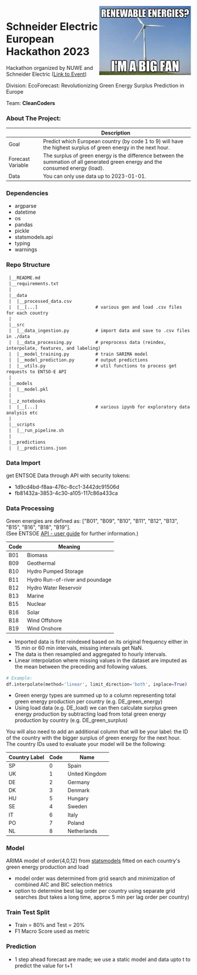 <img src="logo.jpeg" align="right" width="250"  />

# Schneider Electric European Hackathon 2023

Hackathon organized by NUWE and Schneider Electric ([Link to Event](https://nuwe.io/dev/competitions/schneider-electric-european-2023))  

Division: EcoForecast: Revolutionizing Green Energy Surplus Prediction in Europe  

Team: **CleanCoders**  

### About The Project: 

||Description|
|------|---------------------------------------------------------------------------------------------------------------|
| Goal | Predict which European country (by code 1 to 9) will have the highest surplus of green energy in the next hour. |
| Forecast Variable | The surplus of green energy is the difference between the summation of all generated green energy and the consumed energy (load). |
| Data | You can only use data up to 2023-01-01. |

### Dependencies
- argparse
- datetime
- os
- pandas
- pickle
- statsmodels.api
- typing
- warnings

### Repo Structure
 
     |__README.md
     |__requirements.txt
     |
     |__data
     |  |__processed_data.csv
     |  |__[...]                      # various gen and load .csv files for each country
     |
     |__src
     |  |__data_ingestion.py          # import data and save to .csv files in ./data
     |  |__data_processing.py         # preprocess data (reindex, interpolate, features, and labeling)
     |  |__model_training.py          # train SARIMA model
     |  |__model_prediction.py        # output predictions
     |  |__utils.py                   # util functions to process get requests to ENTSO-E API                      
     |
     |__models
     |  |__model.pkl
     |
     |__z_notebooks
     |  |__[...]                      # various ipynb for exploratory data analysis etc
     |
     |__scripts
     |  |__run_pipeline.sh
     |
     |__predictions
     |  |__predictions.json

### Data Import

get ENTSOE Data through API with security tokens:
- 1d9cd4bd-f8aa-476c-8cc1-3442dc91506d
- fb81432a-3853-4c30-a105-117c86a433ca

### Data Processing

Green energies are defined as: ["B01", "B09", "B10", "B11", "B12", "B13", "B15", "B16", "B18", "B19"].  
(See ENTSOE [API - user guide](https://transparency.entsoe.eu/content/static_content/Static%20content/web%20api/Guide.html#_psrtype:~:text=Hourly-,A.5.%20PsrType,-Code) for further information.)

| Code | Meaning |
|------|--------|
| B01 | Biomass |
| B09 | Geothermal |
| B10 | Hydro Pumped Storage |
| B11 | Hydro Run-of-river and poundage |
| B12 | Hydro Water Reservoir |
| B13 | Marine |
| B15 | Nuclear |
| B16 | Solar |
| B18 | Wind Offshore |
| B19 | Wind Onshore |

- Imported data is first reindexed based on its original frequency either in 15 min or 60 min intervals, missing intervals get NaN.
- The data is then resampled and aggregated to hourly intervals.
- Linear interpolation where missing values in the dataset are imputed as the mean between the preceding and following values.

``` py
# Example:
df.interpolate(method='linear', limit_direction='both', inplace=True)
```
 
- Green energy types are summed up to a column representing total green energy production per country (e.g. DE_green_energy)
- Using load data (e.g. DE_load) we can then calculate surplus green energy production by subtracting load from total green energy production by country (e.g. DE_green_surplus)
  
You will also need to add an additional column that will be your label: the ID of the country with the bigger surplus of green energy for the next hour.
The country IDs used to evaluate your model will be the following:

| Country Label | Code | Name             |
|---------------|------|------------------|
| SP            | 0    | Spain            |
| UK            | 1    | United Kingdom   |
| DE            | 2    | Germany          |
| DK            | 3    | Denmark          |
| HU            | 5    | Hungary          |
| SE            | 4    | Sweden           |
| IT            | 6    | Italy            |
| PO            | 7    | Poland           |
| NL            | 8    | Netherlands      |

### Model

ARIMA model of order(4,0,12) from [statsmodels](https://www.statsmodels.org/stable/index.html) fitted on each country's green energy production and load
- model order was determined from grid search and minimization of combined AIC and BIC selection metrics
- option to determine best lag order per country using separate grid searches (but takes a long time, approx 5 min per lag order per country)

### Train Test Split

- Train = 80% and Test = 20%
- F1 Macro Score used as metric

### Prediction

- 1 step ahead forecast are made; we use a static model and data upto t to predict the value for t+1
